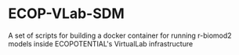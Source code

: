 # ECOP-VLab-SDM
A set of scripts for building a docker container for running r-biomod2 models inside ECOPOTENTIAL's VirtualLab infrastructure

